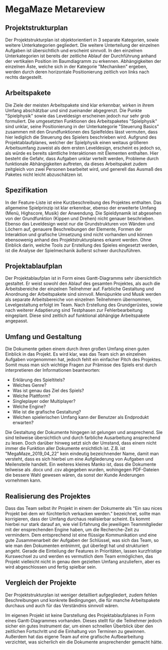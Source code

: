 # MegaMaze Metareview

## Projektstrukturplan
Der Projektstrukturplan ist objektorientiert in 3 separate Kategorien, sowie weitere Unterkategorien gegliedert. Die weitere Unterteilung der einzelnen Aufgaben ist übersichtlich und erscheint sinnvoll. In den einzelnen Unterkategorien ist bereits der zeitliche Ablauf der Durchführung anhand der vertikalen Position im Baumdiagramm zu erkennen. Abhängigkeiten der einzelnen Äste, welche sich in der Kategorie "Mechaniken" ergeben, werden durch deren horizontale Positionierung zeitlich von links nach rechts dargestellt.
## Arbeitspakete
Die Ziele der meisten Arbeitspakete sind klar erkennbar, wirken in ihrem Umfang abschätzbar und sind zueinander abgegrenzt. Die Punkte "Spielphysik" sowie das Leveldesign erscheinen jedoch nur sehr grob formuliert. Die umgesetzten Funktionen des Arbeitspaketes "Spielphysik" sind unklar, seine Positionierung in der Unterkategorie "Steuerung Basics" zusammen mit den Grundfunktionen des Spielfeldes lässt vermuten, dass hier lediglich die Steuerung des Spielers beschrieben wird. Aufgrund des Projektablaufplanes, welcher der Spielphysik einen weitaus größeren Arbeitsumfang zuweist als dem ersten Leveldesign, erscheint es jedoch so, als würde es bereits sämtliche Interaktionen mit Elementen enthalten. Hier besteht die Gefahr, dass Aufgaben unklar verteilt werden, Probleme durch funktionale Abhängigkeiten auftreten, da dieses Arbeitspaket zudem zeitgleich von zwei Personen bearbeitet wird, und generell das Ausmaß des Paketes nicht leicht abzuschätzen ist.
## Spezifikation
In der Feature-Liste ist eine Kurzbeschreibung des Projektes enthalten. Das allgemeine Spielprinzip ist klar erkennbar, ebenso der erweiterte Umfang (Menü, Highscore, Musik) der Anwendung. Die Spieldynamik ist abgesehen von der Grundfunktion (Kippen und Drehen) nicht genauer beschrieben. Ebenso das Leveldesign weist nur die Grundstrukturen von Wänden und Löchern auf, genauere Beschreibungen der Elemente, Formen der Interaktion und grafische Umsetzung sind nicht vorhanden und können ebensowenig anhand des Projektstrukturplanes erkannt werden. Ohne Einblick darin, welche Tools zur Erstellung des Spieles eingesetzt werden, ist die Analyse der Spielmechanik äußerst schwer durchzuführen.
## Projektablaufplan
Der Projektablaufplan ist in Form eines Gantt-Diagramms sehr übersichtlich gestaltet. Er weist sowohl den Ablauf des gesamten Projektes, als auch die Arbeitsbereiche der einzelnen Teilnehmer auf. Farbliche Gestaltung und Anordnung der Arbeitspakete sind sinnvoll. Menüpunkte und Musik werden als separate Arbeitsbereiche von einzelnen Teilnehmern übernommen, Levelgestaltung erfolgt im Team. Nach Erstellung des Grundgerüstes, sowie nach weiterer Adaptierung sind Testphasen zur Fehlerbearbeitung eingeplant. Diese sind zeitlich auf funktional abhängige Arbeitspakete angepasst.
## Umfang und Gestaltung
Die Dokumente geben einem durch ihren großen Umfang einen guten Einblick in das Projekt. Es wird klar, was das Team sich an einzelnen Aufgaben vorgenommen hat, jedoch fehlt ein einfacher Pitch des Projektes. Somit muss man sich wichtige Fragen zur Prämisse des Spiels erst durch interpretieren der Informationen beantworten:
* Erklärung des Spieltitels?
* Welches Genre?
* Was ist genau das Ziel des Spiels?
* Welche Plattform?
* Singleplayer oder Multiplayer?
* Welche Engine?
* Wie ist die grafische Gestaltung?
* Welchen spielerischen Umfang kann der Benutzer als Endprodukt erwarten?

Die Gestaltung der Dokumente hingegen ist gelungen und ansprechend. Sie sind teilweise übersichtlich und durch farbliche Ausarbeitung ansprechend zu lesen. Doch darüber hinweg setzt sich der Umstand, dass einem nicht immer die Funktion aller Dokumente ersichtlich ist. Z.B. ist "MegaMaze_2019_04_22" kein eindeutig bezeichnender Name, damit man versteht, dass es sich hierbei um eine Aufgliederung von Aufgaben und Meilensteile handelt. Ein weiteres kleines Manko ist, dass die Dokumente teilweise als .docx und .csv abgegeben wurden, wohingegen PDF-Dateien die bessere Wahl gewesen wären, da sonst der Kunde Änderungen vornehmen kann.
## Realisierung des Projektes
Dass das Team selbst ihr Projekt in einem der Dokumente als "Ein sau nices Projekt bei dem wir fürchterlich verkacken werden." bezeichnet, sollte man korrigieren, dass der Umfang durchaus realisierbar scheint. Es kommt hierbei nur stark darauf an, wie viel Erfahrung die jeweiligen Teammitglieder mit der ensprechenden Engine haben, um die Recherche-Zeit zu vermindern. Dem entsprechend ist eine flüssige Kommunikation und eine gute Zusammenarbeit der Aufgaben der Schlüssel, was sich das Team, so wie man den Dokumenten entnimmt, gut überlegt hat und strukturiert angeht. Gerade die Einteilung der Features in Prioritäten, lassen kurzfristige Kurswechsel zu und werden es vermutlich dem Team ermöglichen, das Projekt vielleicht nicht in genau dem gezielten Umfang anzuliefern, aber es wird abgeschlossen und fertig spielbar sein.
## Vergleich der Projekte
Der Projektstrukturplan ist weniger detailliert aufgegliedert, zudem fehlen Beschreibungen und konkrete Bedingungen, die für manche Arbeitspakete durchaus und auch für das Verständnis sinnvoll wären.

Im eigenen Projekt ist keine Darstellung des Projektablaufplanes in Form eines Gantt-Diagrammes vorhanden. Dieses stellt für die Teilnehmer jedoch sicher ein gutes Instrument dar, um einen schnellen Überblick über den zeitlichen Fortschritt und die Einhaltung von Terminen zu gewinnen. Außerdem hat das eigene Team auf eine grafische Aufbearbeitung verzichtet, was sicherlich ein die Dokumente ansprechender gemacht hätte.
